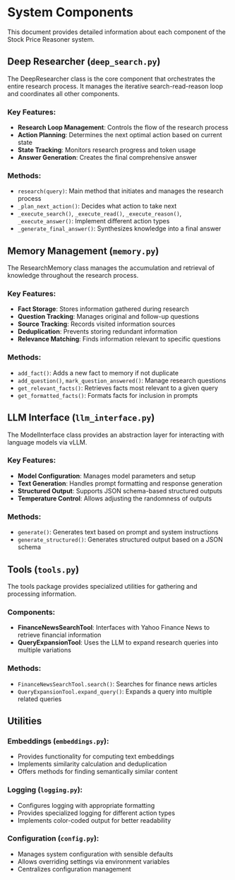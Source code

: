 # System Components

This document provides detailed information about each component of the Stock Price Reasoner system.

## Deep Researcher (`deep_search.py`)

The DeepResearcher class is the core component that orchestrates the entire research process. It manages the iterative search-read-reason loop and coordinates all other components.

### Key Features:
- **Research Loop Management**: Controls the flow of the research process
- **Action Planning**: Determines the next optimal action based on current state
- **State Tracking**: Monitors research progress and token usage
- **Answer Generation**: Creates the final comprehensive answer

### Methods:
- `research(query)`: Main method that initiates and manages the research process
- `_plan_next_action()`: Decides what action to take next
- `_execute_search()`, `_execute_read()`, `_execute_reason()`, `_execute_answer()`: Implement different action types
- `_generate_final_answer()`: Synthesizes knowledge into a final answer

## Memory Management (`memory.py`)

The ResearchMemory class manages the accumulation and retrieval of knowledge throughout the research process.

### Key Features:
- **Fact Storage**: Stores information gathered during research
- **Question Tracking**: Manages original and follow-up questions
- **Source Tracking**: Records visited information sources
- **Deduplication**: Prevents storing redundant information
- **Relevance Matching**: Finds information relevant to specific questions

### Methods:
- `add_fact()`: Adds a new fact to memory if not duplicate
- `add_question()`, `mark_question_answered()`: Manage research questions
- `get_relevant_facts()`: Retrieves facts most relevant to a given query
- `get_formatted_facts()`: Formats facts for inclusion in prompts

## LLM Interface (`llm_interface.py`)

The ModelInterface class provides an abstraction layer for interacting with language models via vLLM.

### Key Features:
- **Model Configuration**: Manages model parameters and setup
- **Text Generation**: Handles prompt formatting and response generation
- **Structured Output**: Supports JSON schema-based structured outputs
- **Temperature Control**: Allows adjusting the randomness of outputs

### Methods:
- `generate()`: Generates text based on prompt and system instructions
- `generate_structured()`: Generates structured output based on a JSON schema

## Tools (`tools.py`)

The tools package provides specialized utilities for gathering and processing information.

### Components:
- **FinanceNewsSearchTool**: Interfaces with Yahoo Finance News to retrieve financial information
- **QueryExpansionTool**: Uses the LLM to expand research queries into multiple variations

### Methods:
- `FinanceNewsSearchTool.search()`: Searches for finance news articles
- `QueryExpansionTool.expand_query()`: Expands a query into multiple related queries

## Utilities

### Embeddings (`embeddings.py`):
- Provides functionality for computing text embeddings
- Implements similarity calculation and deduplication
- Offers methods for finding semantically similar content

### Logging (`logging.py`):
- Configures logging with appropriate formatting
- Provides specialized logging for different action types
- Implements color-coded output for better readability

### Configuration (`config.py`):
- Manages system configuration with sensible defaults
- Allows overriding settings via environment variables
- Centralizes configuration management 